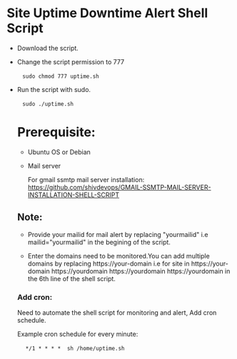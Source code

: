 # Site Uptime Downtime Alert Shell Script

* Download the script.

* Change the script permission to 777
  
  ` ` ` sudo chmod 777 uptime.sh ` ` `

* Run the script with sudo.
    
    ` ` ` sudo ./uptime.sh ` ` `
    
  # Prerequisite:

    * Ubuntu OS or Debian
    * Mail server
       
         For gmail ssmtp mail server installation: https://github.com/shivdevops/GMAIL-SSMTP-MAIL-SERVER-INSTALLATION-SHELL-SCRIPT 
    
    
    ## Note:  
    
    * Provide your mailid for mail alert by replacing "yourmailid" i.e mailid="yourmailid" in the begining of the script.
    
    * Enter the domains need to be  monitored.You can add multiple domains by replacing https://your-domain i.e for site in  https://your-domain https://yourdomain https://yourdomain https://yourdomain in the 6th line of the shell script.

    ### Add cron:

     Need to automate the shell script for monitoring and alert, Add cron schedule.  
   
     Example cron schedule for every minute: 
  
     ` ` `  */1 * * * *  sh /home/uptime.sh ` ` `








   
